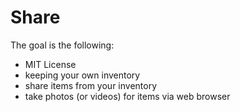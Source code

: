 # Share

The goal is the following:

* MIT License
* keeping your own inventory
* share items from your inventory
* take photos (or videos) for items via web browser
